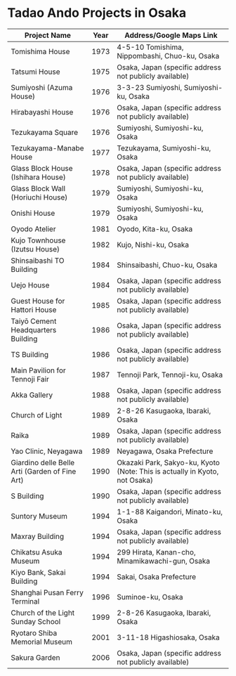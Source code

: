 # Tadao Ando Projects in Osaka

| Project Name | Year | Address/Google Maps Link |
|--------------|------|--------------------------|
| Tomishima House | 1973 | 4-5-10 Tomishima, Nippombashi, Chuo-ku, Osaka |
| Tatsumi House | 1975 | Osaka, Japan (specific address not publicly available) |
| Sumiyoshi (Azuma House) | 1976 | 3-3-23 Sumiyoshi, Sumiyoshi-ku, Osaka |
| Hirabayashi House | 1976 | Osaka, Japan (specific address not publicly available) |
| Tezukayama Square | 1976 | Sumiyoshi, Sumiyoshi-ku, Osaka |
| Tezukayama-Manabe House | 1977 | Tezukayama, Sumiyoshi-ku, Osaka |
| Glass Block House (Ishihara House) | 1978 | Osaka, Japan (specific address not publicly available) |
| Glass Block Wall (Horiuchi House) | 1979 | Sumiyoshi, Sumiyoshi-ku, Osaka |
| Onishi House | 1979 | Sumiyoshi, Sumiyoshi-ku, Osaka |
| Oyodo Atelier | 1981 | Oyodo, Kita-ku, Osaka |
| Kujo Townhouse (Izutsu House) | 1982 | Kujo, Nishi-ku, Osaka |
| Shinsaibashi TO Building | 1984 | Shinsaibashi, Chuo-ku, Osaka |
| Uejo House | 1984 | Osaka, Japan (specific address not publicly available) |
| Guest House for Hattori House | 1985 | Osaka, Japan (specific address not publicly available) |
| Taiyō Cement Headquarters Building | 1986 | Osaka, Japan (specific address not publicly available) |
| TS Building | 1986 | Osaka, Japan (specific address not publicly available) |
| Main Pavilion for Tennoji Fair | 1987 | Tennoji Park, Tennoji-ku, Osaka |
| Akka Gallery | 1988 | Osaka, Japan (specific address not publicly available) |
| Church of Light | 1989 | 2-8-26 Kasugaoka, Ibaraki, Osaka |
| Raika | 1989 | Osaka, Japan (specific address not publicly available) |
| Yao Clinic, Neyagawa | 1989 | Neyagawa, Osaka Prefecture |
| Giardino delle Belle Arti (Garden of Fine Art) | 1990 | Okazaki Park, Sakyo-ku, Kyoto (Note: This is actually in Kyoto, not Osaka) |
| S Building | 1990 | Osaka, Japan (specific address not publicly available) |
| Suntory Museum | 1994 | 1-1-88 Kaigandori, Minato-ku, Osaka |
| Maxray Building | 1994 | Osaka, Japan (specific address not publicly available) |
| Chikatsu Asuka Museum | 1994 | 299 Hirata, Kanan-cho, Minamikawachi-gun, Osaka |
| Kiyo Bank, Sakai Building | 1994 | Sakai, Osaka Prefecture |
| Shanghai Pusan Ferry Terminal | 1996 | Suminoe-ku, Osaka |
| Church of the Light Sunday School | 1999 | 2-8-26 Kasugaoka, Ibaraki, Osaka |
| Ryotaro Shiba Memorial Museum | 2001 | 3-11-18 Higashiosaka, Osaka |
| Sakura Garden | 2006 | Osaka, Japan (specific address not publicly available) |